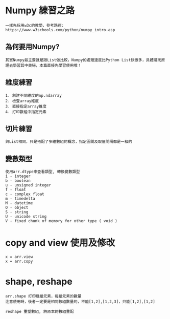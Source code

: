 # Numpy 練習之路
    一樣先採用w3c的教學，參考路徑: https://www.w3schools.com/python/numpy_intro.asp
    
## 為何要用Numpy?
    其實Numpy最主要就是跟List做比較，Numpy的處理速度比Python List快很多，具體請找原理去學習其中奧秘，本篇直接先學習使用哦！

## 維度練習
    1. 創建不同維度的np.ndarray
    2. 檢查array維度
    3. 直接指定array維度
    4. 打印數組中指定元素

## 切片練習
    與List相同，只是搭配了多維數組的概念，指定區間及取值間隔都是一樣的

## 變數類型
    使用arr.dtype來查看類型, 轉換變數類型
    i - integer
    b - boolean
    u - unsigned integer
    f - float
    c - complex float
    m - timedelta
    M - datetime
    O - object
    S - string
    U - unicode string
    V - fixed chunk of memory for other type ( void )

# copy and view 使用及修改
    x = arr.view
    x = arr.copy

# shape, reshape
    arr.shape 打印幾組元素，每組元素的數量
    注意使用時，後者一定要是相同數組數量的，不能[1,2],[1,2,3]，只能[1,2],[1,2]
    
    reshape 重塑數組, 將原本的數組重配
    